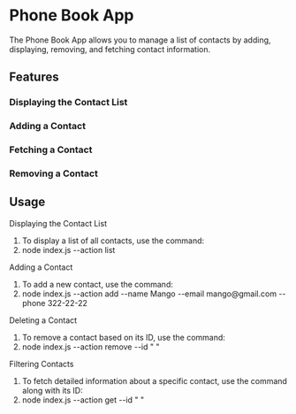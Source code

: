 <h1>Phone Book App</h1>
<p>The Phone Book App allows you to manage a list of contacts by adding, displaying, removing, and fetching contact information.</p>
<h2>Features</h2>
<h3>Displaying the Contact List</h3>
<src="/img/list" alt="display list">
<h3>Adding a Contact</h3>
<src="/img/add" alt="adding contact">
<h3>Fetching a Contact</h3>
<src="/img/find" alt="fetching contact">
<h3>Removing a Contact</h3>
<src="/img/remove" alt="removing contact">
<h2>Usage</h2>
<p>Displaying the Contact List</p>
<ol>
<li>To display a list of all contacts, use the command:</li>
<li>node index.js --action list</li>
</ol>
<p>Adding a Contact</p>
<ol>
<li>To add a new contact, use the command:</li>
<li>node index.js --action add --name Mango --email mango@gmail.com --phone 322-22-22</li>
</ol>
<p>Deleting a Contact</p>
<ol>
<li>To remove a contact based on its ID, use the command:</li>
<li>node index.js --action remove --id " "</li>
</ol>
<p>Filtering Contacts</p>
<ol>
<li>To fetch detailed information about a specific contact, use the command along with its ID:</li>
<li>node index.js --action get --id " "</li>
</ol>
